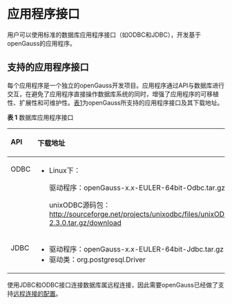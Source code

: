 # 应用程序接口<a name="ZH-CN_TOPIC_0242370179"></a>

用户可以使用标准的数据库应用程序接口（如ODBC和JDBC），开发基于openGauss的应用程序。

## 支持的应用程序接口<a name="zh-cn_topic_0237120293_zh-cn_topic_0059777757_s3ddc9e88cb7f4367bb98c43d4b658e05"></a>

每个应用程序是一个独立的openGauss开发项目。应用程序通过API与数据库进行交互，在避免了应用程序直接操作数据库系统的同时，增强了应用程序的可移植性、扩展性和可维护性。[表1](#zh-cn_topic_0237120293_zh-cn_topic_0059777757_tc44f4815cb564ea182d5864daa2709b4)为openGauss所支持的应用程序接口及其下载地址。

**表 1**  数据库应用程序接口

<a name="zh-cn_topic_0237120293_zh-cn_topic_0059777757_tc44f4815cb564ea182d5864daa2709b4"></a>
<table><thead align="left"><tr id="zh-cn_topic_0237120293_zh-cn_topic_0059777757_r073d74c6283a460d92711f61bfb41a99"><th class="cellrowborder" valign="top" width="16.919999999999998%" id="mcps1.2.3.1.1"><p id="zh-cn_topic_0237120293_zh-cn_topic_0059777757_aff1f63cf5f17429e8de6ea5187f60ba7"><a name="zh-cn_topic_0237120293_zh-cn_topic_0059777757_aff1f63cf5f17429e8de6ea5187f60ba7"></a><a name="zh-cn_topic_0237120293_zh-cn_topic_0059777757_aff1f63cf5f17429e8de6ea5187f60ba7"></a>API</p>
</th>
<th class="cellrowborder" valign="top" width="83.08%" id="mcps1.2.3.1.2"><p id="zh-cn_topic_0237120293_zh-cn_topic_0059777757_a81074fed55284b89a2f8402dbacc62ba"><a name="zh-cn_topic_0237120293_zh-cn_topic_0059777757_a81074fed55284b89a2f8402dbacc62ba"></a><a name="zh-cn_topic_0237120293_zh-cn_topic_0059777757_a81074fed55284b89a2f8402dbacc62ba"></a>下载地址</p>
</th>
</tr>
</thead>
<tbody><tr id="zh-cn_topic_0237120293_zh-cn_topic_0059777757_rccd5382e642246698cea672daed3a3ee"><td class="cellrowborder" valign="top" width="16.919999999999998%" headers="mcps1.2.3.1.1 "><p id="zh-cn_topic_0237120293_zh-cn_topic_0059777757_a80252008674843189ee6f524e409d065"><a name="zh-cn_topic_0237120293_zh-cn_topic_0059777757_a80252008674843189ee6f524e409d065"></a><a name="zh-cn_topic_0237120293_zh-cn_topic_0059777757_a80252008674843189ee6f524e409d065"></a>ODBC</p>
</td>
<td class="cellrowborder" valign="top" width="83.08%" headers="mcps1.2.3.1.2 "><a name="zh-cn_topic_0237120293_zh-cn_topic_0059777757_u5ad5416d02c14300a8675b17022ed3a2"></a><a name="zh-cn_topic_0237120293_zh-cn_topic_0059777757_u5ad5416d02c14300a8675b17022ed3a2"></a><ul id="zh-cn_topic_0237120293_zh-cn_topic_0059777757_u5ad5416d02c14300a8675b17022ed3a2"><li>Linux下：<p id="zh-cn_topic_0237120293_zh-cn_topic_0059777757_aeb64a6ed88014bb9bad215809887bbbe"><a name="zh-cn_topic_0237120293_zh-cn_topic_0059777757_aeb64a6ed88014bb9bad215809887bbbe"></a><a name="zh-cn_topic_0237120293_zh-cn_topic_0059777757_aeb64a6ed88014bb9bad215809887bbbe"></a>驱动程序：<span id="zh-cn_topic_0237120293_text346117317298"><a name="zh-cn_topic_0237120293_text346117317298"></a><a name="zh-cn_topic_0237120293_text346117317298"></a>openGauss-x.x</span>-EULER-64bit-Odbc.tar.gz</p>
<p id="zh-cn_topic_0237120293_zh-cn_topic_0059777757_ae9c1f22341df4ee0a91769e8d90647e0"><a name="zh-cn_topic_0237120293_zh-cn_topic_0059777757_ae9c1f22341df4ee0a91769e8d90647e0"></a><a name="zh-cn_topic_0237120293_zh-cn_topic_0059777757_ae9c1f22341df4ee0a91769e8d90647e0"></a>unixODBC源码包：<a href="http://sourceforge.net/projects/unixodbc/files/unixODBC/2.3.0/unixODBC-2.3.0.tar.gz/download" target="_blank" rel="noopener noreferrer">http://sourceforge.net/projects/unixodbc/files/unixODBC/2.3.0/unixODBC-2.3.0.tar.gz/download</a></p>
</li></ul>
</td>
</tr>
<tr id="zh-cn_topic_0237120293_zh-cn_topic_0059777757_r424aac31ed6449fea384dd79a6ad0cf1"><td class="cellrowborder" valign="top" width="16.919999999999998%" headers="mcps1.2.3.1.1 "><p id="zh-cn_topic_0237120293_zh-cn_topic_0059777757_aa4ddc323690a4d1ca9b06eed4da2f91e"><a name="zh-cn_topic_0237120293_zh-cn_topic_0059777757_aa4ddc323690a4d1ca9b06eed4da2f91e"></a><a name="zh-cn_topic_0237120293_zh-cn_topic_0059777757_aa4ddc323690a4d1ca9b06eed4da2f91e"></a>JDBC</p>
</td>
<td class="cellrowborder" valign="top" width="83.08%" headers="mcps1.2.3.1.2 "><a name="zh-cn_topic_0237120293_zh-cn_topic_0059777757_ua42cb60c35a2468c80ac3965a7e26649"></a><a name="zh-cn_topic_0237120293_zh-cn_topic_0059777757_ua42cb60c35a2468c80ac3965a7e26649"></a><ul id="zh-cn_topic_0237120293_zh-cn_topic_0059777757_ua42cb60c35a2468c80ac3965a7e26649"><li>驱动程序：<span id="zh-cn_topic_0237120293_text18477673291"><a name="zh-cn_topic_0237120293_text18477673291"></a><a name="zh-cn_topic_0237120293_text18477673291"></a>openGauss-x.x</span>-EULER-64bit-Jdbc.tar.gz</li><li>驱动类：org.postgresql.Driver</li></ul>
</td>
</tr>
</tbody>
</table>

使用JDBC和ODBC接口连接数据库属远程连接，因此需要openGauss已经做了支持[远程连接的配置](配置服务端远程连接.md)。

